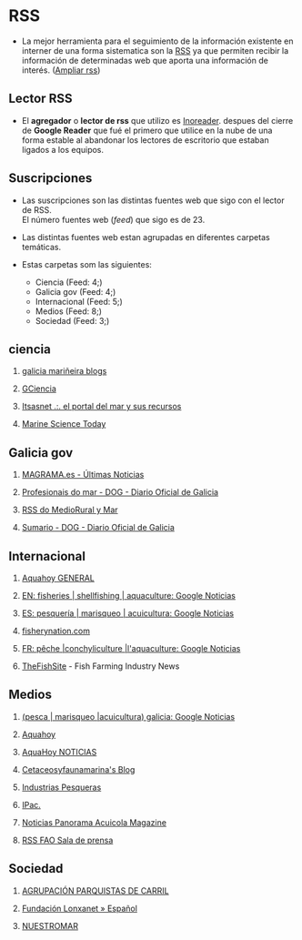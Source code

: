 # RSS

* La mejor herramienta para el seguimiento de la información existente en interner de una forma sistematica  son la [RSS](https://es.wikipedia.org/wiki/RSS) ya que permiten recibir la información de determinadas web que aporta una información de interés. ([Ampliar rss](http://www.rss.nom.es/))

## Lector RSS

* El __agregador__ o __lector de rss__ que utilizo es [Inoreader](http://www.inoreader.com/). despues del cierre de __Google Reader__ que fué el primero que utilice en la nube de una forma estable al abandonar los lectores de escritorio que estaban ligados a los equipos.



## Suscripciones

* Las suscripciones son las distintas fuentes web que sigo con el lector de RSS.  
El número fuentes web (_feed_) que sigo es de 23.

* Las distintas fuentes web estan agrupadas en diferentes carpetas temáticas.

* Estas carpetas som las siguientes:
	* Ciencia (Feed: 4;)
	* Galicia gov (Feed: 4;)
	* Internacional (Feed: 5;)
	* Medios (Feed: 8;)
	* Sociedad (Feed: 3;)
 
## ciencia

1. [galicia mariñeira blogs](http://www.galiciamarineira.info/blog/feed)

1. [GCiencia](http://www.gciencia.com/feed/)

1. [Itsasnet .:. el portal del mar y sus recursos](http://www.itsasnet.com/feed/)

1. [Marine Science Today](http://marinesciencetoday.com/feed/)

## Galicia gov

1. [MAGRAMA.es - Últimas Noticias](http://www.magrama.gob.es/es/pesca/noticiasRss.aspx)

1. [Profesionais do mar - DOG - Diario Oficial de Galicia](http://www.xunta.es/diario-oficial-galicia/rss/Taxonomia21022_gl.rss)

1. [RSS do MedioRural y Mar](http://www.xunta.es/novas_rss.htm?category=Taxonomias/Web/Novas/Departamentos/Medio_Rural_Mar/)

1. [Sumario - DOG - Diario Oficial de Galicia](http://www.xunta.es/diario-oficial-galicia/rss/Sumario_gl.rss)

## Internacional

1. [Aquahoy GENERAL](http://www.aquahoy.com/noticias/general?format=feed&type=rss)

1. [EN: fisheries | shellfishing | aquaculture: Google Noticias](https://news.google.com/news/feeds?pz=1&cf=all&ned=es&hl=es&q=fisheries%20%7C%20shellfishing%20%7C%20aquaculture&output=rss)

1. [ES: pesquería | marisqueo | acuicultura: Google Noticias](https://news.google.com/news/feeds?pz=1&cf=all&ned=es&hl=es&q=pesquer%C3%ADa%20%7C%20marisqueo%20%7C%20acuicultura&output=rss)

1. [fisherynation.com](http://fisherynation.com/feed)

1. [FR: pêche |conchyliculture |l'aquaculture: Google Noticias](http://news.google.com/news?pz=1&cf=all&ned=es&hl=es&q=p%C3%AAche+%7Cconchyliculture+%7Cl%27aquaculture&output=rss)

1. [TheFishSite](http://www.thefishsite.com/rss/all.php) - Fish Farming Industry News

## Medios

1. [(pesca | marisqueo |acuicultura) galicia: Google Noticias](http://news.google.es/news?ned=es&ie=UTF-8&q=(pesca%20|%20%20marisqueo%20|acuicultura)%20galicia&scoring=n&output=rss)

1. [Aquahoy](http://www.aquahoy.com/?format=feed&type=rss)

1. [AquaHoy NOTICIAS](http://www.aquahoy.com/noticias?format=feed&type=rss)

1. [Cetaceosyfaunamarina's Blog](http://cetaceosyfaunamarina.wordpress.com/feed/)

1. [Industrias Pesqueras](http://www.industriaspesqueras.com/noticias/rss.xml)

1. [IPac.](http://www.ipacuicultura.com/noticias/rss.xml)

1. [Noticias Panorama Acuicola Magazine](http://www.panoramaacuicola.com/noticias.rss)

1. [RSS FAO Sala de prensa](http://www.fao.org/news/es/?no_cache=1&feed_id=16872&type=334)
 
## Sociedad

1. [AGRUPACIÓN PARQUISTAS DE CARRIL](http://agrupocarril.blogia.com/index.xml)

1. [Fundación Lonxanet » Español](http://www.fundacionlonxanet.org/feed/)

1. [NUESTROMAR](http://www.nuestromar.org/rss.xml)


